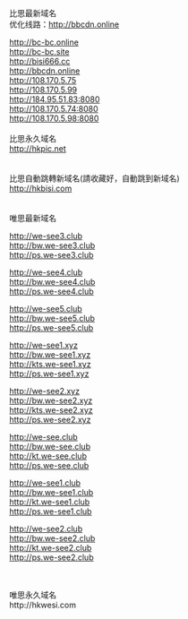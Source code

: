 比思最新域名<br>
优化线路：http://bbcdn.online<br>

http://bc-bc.online<br>
http://bc-bc.site<br>
http://bisi666.cc<br>
http://bbcdn.online<br>
http://108.170.5.75<br>
http://108.170.5.99<br>
http://184.95.51.83:8080<br>
http://108.170.5.74:8080<br>
http://108.170.5.98:8080<br>
<br>
比思永久域名<br>
http://hkpic.net<br>
<br>
<br>
比思自動跳轉新域名(請收藏好，自動跳到新域名)<br>
http://hkbisi.com<br>
<br>
<br>
唯思最新域名<br>

http://we-see3.club<br>
http://bw.we-see3.club<br>
http://ps.we-see3.club<br>

http://we-see4.club<br>
http://bw.we-see4.club<br>
http://ps.we-see4.club<br>

http://we-see5.club<br>
http://bw.we-see5.club<br>
http://ps.we-see5.club<br>

http://we-see1.xyz<br>
http://bw.we-see1.xyz<br>
http://kts.we-see1.xyz<br>
http://ps.we-see1.xyz<br>


http://we-see2.xyz<br>
http://bw.we-see2.xyz<br>
http://kts.we-see2.xyz<br>
http://ps.we-see2.xyz<br>

http://we-see.club<br>
http://bw.we-see.club<br>
http://kt.we-see.club<br>
http://ps.we-see.club<br>

http://we-see1.club<br>
http://bw.we-see1.club<br>
http://kt.we-see1.club<br>
http://ps.we-see1.club<br>

http://we-see2.club<br>
http://bw.we-see2.club<br>
http://kt.we-see2.club<br>
http://ps.we-see2.club<br>




<br>
<br>
唯思永久域名<br>
http://hkwesi.com<br>
<br>
<br>

